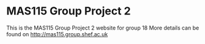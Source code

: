 # MAS115 Group Project 2
This is the MAS115 Group Project 2 website for group 18
More details can be found on http://mas115.group.shef.ac.uk
